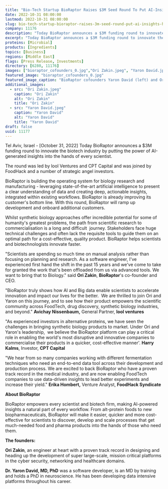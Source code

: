 ```yaml
---
title: "Bio-Tech Startup BioRaptor Raises $3M Seed Round To Put AI-Insights In The Hands of Scientists"
date: 2022-10-31 08:00:00
lastmod: 2022-10-31 08:00:00
slug: bio-tech-startup-bioraptor-raises-3m-seed-round-put-ai-insights-hands-scientists
company: 11176
description: "Today BioRaptor announces a $3M funding round to innovate the biotech industry by putting the power of AI-generated insights into the hands of every scientist"
excerpt: "Today BioRaptor announces a $3M funding round to innovate the biotech industry by putting the power of AI-generated insights into the hands of every scientist"
proteins: [Microbial]
products: [Ingredients]
topics: [Business]
regions: [Middle East]
flags: [Press Release, Investments]
directory: [6280, 11176]
images: ["bioraptor_cofounders_0.jpg","Ori Zakin.jpeg", "Yaron David.jpeg"]
featured_image: "bioraptor_cofounders_0.jpg"
featured_image_caption: "BioRaptor cofounders Yaron David (left) and Ori Zakin (right)."
additional_images:
  - src: "Ori Zakin.jpeg"
    caption: "Ori Zakin"
    alt: "Ori Zakin"
    title: "Ori Zakin"
  - src: "Yaron David.jpeg"
    caption: "Yaron David"
    alt: "Yaron David"
    title: "Yaron David"
draft: false
uuid: 11177
---
```

Tel Aviv, Israel - \[October 31, 2022\] Today BioRaptor announces a \$3M
funding round to innovate the biotech industry by putting the power of
AI-generated insights into the hands of every scientist.

The round was led by lool Ventures and CPT Capital and was joined by
FoodHack and a number of strategic angel investors.

BioRaptor is building the operating system for biology research and
manufacturing - leveraging state-of-the-art artificial intelligence to
present a clear understanding of data and creating deep, actionable
insights, integrated within existing workflows. BioRaptor is already
improving its customer's bottom line. With this round, BioRaptor will
ramp up development and onboard additional customers.

Whilst synthetic biology approaches offer incredible potential for some
of humanity's greatest problems, the path from scientific research to
commercialisation is a long and difficult  journey. Stakeholders face
huge technical challenges and often lack the requisite tools to guide
them on an optimal path for a cost-effective, quality product. BioRaptor
helps scientists and biotechnologists innovate faster.

"Scientists are spending so much time on manual analysis rather than
focusing on planning and research. As a software engineer, I've
experienced first hand the shift in the past 15 years and we've come to
take for granted the work that's been offloaded from us via advanced
tools. We want to bring that to Biology." said **Ori Zakin**,
**BioRaptor**'s co-founder and CEO.

\"BioRaptor truly shows how AI and Big data enable scientists to
accelerate innovation and impact our lives for the better.  We are
thrilled to join Ori and Yaron on this journey, and to see how their
product empowers the scientific community across FoodTech, drug
discovery, synthetic biology industries, and beyond." **Avichay
Nissenbaum,** General Partner, **lool ventures**

"As experienced investors in alternative proteins, we have seen the
challenges in bringing synthetic biology products to market. Under Ori
and Yaron's leadership,  we believe the BioRaptor platform can play a
critical role in enabling the world's most disruptive and innovative
companies to commercialise their products in a quicker, cost-effective
manner'. **Harry Kalms**, Investor, **CPT Capital**

"We hear from so many companies working with different fermentation
techniques who need an end-to-end data tool across their development and
production process. We are excited to back BioRaptor who have a proven
track record in the medical industry, and are now enabling FoodTech
companies to use data-driven insights to lead better experiments and
increase their yield." **Erika Hombert,** Venture Analyst, **FoodHack
Syndicate**

**About BioRaptor** 

BioRaptor empowers every scientist and biotech firm, making AI-powered
insights a natural part of every workflow. From alt-protein foods to new
biopharmaceuticals, BioRaptor will make it easier, quicker and more
cost-effective for scientists to discover, develop and scale processes
that get much-needed food and pharma products into the hands of those
who need them.

**The founders:**

**Ori Zakin**, an engineer at heart with a proven track record in
designing and heading up the development of super large-scale, mission
critical platforms in the cyber security, networking and healthcare
domains.

**Dr. Yaron David, MD, PhD** was a software developer, is an MD by
training and holds a PhD in neuroscience. He has been developing data
intensive platforms throughout his career.

